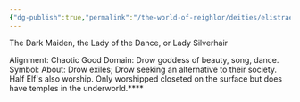 ```yaml
---
{"dg-publish":true,"permalink":"/the-world-of-reighlor/deities/elistraee/"}
---
```


The Dark Maiden, the Lady of the Dance, or Lady Silverhair

Alignment: Chaotic Good
Domain: Drow goddess of beauty, song, dance.
Symbol: 
About: Drow exiles; Drow seeking an alternative to their society. Half Elf's also worship. Only worshipped closeted on the surface but does have temples in the underworld.****
